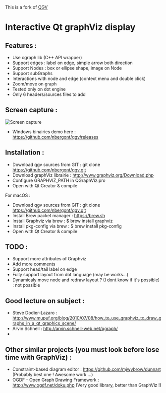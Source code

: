 This is a fork of [QGV](https://github.com/nbergont/qgv.git)

Interactive Qt graphViz display
===============================

Features :
----------

* Use cgraph lib (C++ API wrapper)
* Support edges : label on edge, simple arrow both direction
* Support Nodes : box or ellipse shape, image on Node
* Support subGraphs
* Interactions with node and edge (context menu and double click)
* Zoom/move on graph
* Tested only on dot engine
* Only 6 headers/sources files to add


Screen capture :
----------------

![Screen capture](http://i39.tinypic.com/2gy1z0h.png)

* Windows binairies demo here : https://github.com/nbergont/qgv/releases

Installation :
--------------

* Download qgv sources from GIT : git clone https://github.com/nbergont/qgv.git
* Download graphViz librairie : http://www.graphviz.org/Download.php
* Configure GRAPHVIZ_PATH in QGraphViz.pro
* Open with Qt Creator & compile

For macOS :
* Download qgv sources from GIT : git clone https://github.com/nbergont/qgv.git
* Install Brew packet manager : https://brew.sh
* Install Graphviz via brew   : $ brew install graphviz
* Install pkg-config via brew : $ brew install pkg-config
* Open with Qt Creator & compile

TODO :
------

* Support more attributes of Graphviz
* Add more comments
* Support head/tail label on edge
* Fully support layout from dot language (may be works...)
* Dynamicaly move node and redraw layout ? (I dont know if it's possible) : not possible

Good lecture on subject :
-------------------------

* Steve Dodier-Lazaro : <http://www.mupuf.org/blog/2010/07/08/how_to_use_graphviz_to_draw_graphs_in_a_qt_graphics_scene/>
* Arvin Schnell : <http://arvin.schnell-web.net/qgraph/>
* 

Other similar projects (you must look before lose time with GraphViz) :
-----------------------
* Constraint-based diagram editor : https://github.com/mjwybrow/dunnart  (Probably best one ! Awesome work ...)
* OGDF - Open Graph Drawing Framework : http://www.ogdf.net/doku.php (Very good library, better than GraphViz !)

